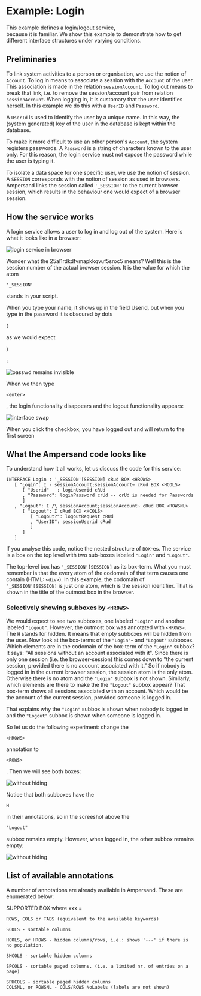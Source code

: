 # Example: Login

This example defines a login/logout service,  
because it is familiar. We show this example to demonstrate how to get different interface structures under varying conditions.

## Preliminaries

To link system activities to a person or organisation, we use the notion of `Account`. To log in means to associate a session with the `Account` of the user. This association is made in the relation `sessionAccount`. To log out means to break that link, i.e. to remove the session/account pair from relation `sessionAccount`. When logging in, it is customary that the user identifies herself. In this example we do this with a `UserID` and `Password`.

A `UserId` is used to identify the user by a unique name. In this way, the \(system generated\) key of the user in the database is kept within the database.

To make it more difficult to use an other person's `Account`, the system registers passwords. A `Password` is a string of characters known to the user only. For this reason, the login service must not expose the password while the user is typing it.

To isolate a data space for one specific user, we use the notion of session. A `SESSION` corresponds with the notion of session as used in browsers. Ampersand links the session called `'_SESSION'` to the current browser session, which results in the behaviour one would expect of a browser session.

## How the service works

A login service allows a user to log in and log out of the system. Here is what it looks like in a browser:

![login service in browser](../../.gitbook/assets/ssh1.png)

Wonder what the 25al1rdkdfvmapkkqvuf5sroc5 means? Well this is the session number of the actual browser session. It is the value for which the atom

`'_SESSION'`

stands in your script.

When you type your name, it shows up in the field Userid, but when you type in the password it is obscured by dots

\(

as we would expect

\)

:

![passwd remains invisible](../../.gitbook/assets/ssh2.png)

When we then type

`<enter>`

, the login functionality disappears and the logout functionality appears:

![interface swap](../../.gitbook/assets/ssh3.png)

When you click the checkbox, you have logged out and will return to the first screen

## What the Ampersand code looks like

To understand how it all works, let us discuss the code for this service:

```text
INTERFACE Login : '_SESSION'[SESSION] cRud BOX <HROWS>
   [ "Login": I - sessionAccount;sessionAccount~ cRud BOX <HCOLS>
      [ "Userid"   : loginUserid cRUd
      , "Password": loginPassword crUd -- crUd is needed for Passwords
      ]
   , "Logout": I /\ sessionAccount;sessionAccount~ cRud BOX <ROWSNL>
      [ "Logout": I cRud BOX <HCOLS>
         [ "Logout?": logoutRequest cRUd
         , "UserID": sessionUserid cRud
         ]
      ]
   ]
```

If you analyse this code, notice the nested structure of `BOX`-es. The service is a box on the top level with two sub-boxes labeled `"Login"` and `"Logout"`.

The top-level box has `'_SESSION'[SESSION]` as its box-term. What you must remember is that the every atom of the codomain of that term causes one contain \(HTML: `<div>`\). In this example, the codomain of `'_SESSION'[SESSION]` is just one atom, which is the session identifier. That is shown in the title of the outmost box in the browser.

### Selectively showing subboxes by `<HROWS>`

We would expect to see two subboxes, one labeled `"Login"` and another labeled `"Logout"`. However, the outmost box was annotated with `<HROWS>`. The `H` stands for hidden. It means that empty subboxes will be hidden from the user. Now look at the box-terms of the `"Login"`- and `"Logout"` subboxes. Which elements are in the codomain of the box-term of the `"Login"` subbox? It says: "All sessions without an account associated with it". Since there is only one session \(i.e. the browser-session\) this comes down to "the current session, provided there is no account associated with it." So if nobody is logged in in the current browser session, the session atom is the only atom. Otherwise there is no atom and the `"Login"` subbox is not shown. Similarly, which elements are there to make the the `"Logout"` subbox appear? That box-term shows all sessions associated with an account. Which would be the account of the current session, provided someone is logged in.

That explains why the `"Login"` subbox is shown when nobody is logged in and the `"Logout"` subbox is shown when someone is logged in.

So let us do the following experiment: change the

`<HROWS>`

annotation to

`<ROWS>`

. Then we will see both boxes:

![without hiding](../../.gitbook/assets/ssh4.png)

Notice that both subboxes have the

`H`

in their annotations, so in the screeshot above the

`"Logout"`

subbox remains empty. However, when logged in, the other subbox remains empty:

![without hiding](../../.gitbook/assets/ssh5.png)

## List of available annotations

A number of annotations are already available in Ampersand. These are enumerated below:

SUPPORTED BOX where xxx =

```text
ROWS, COLS or TABS (equivalent to the available keywords)

SCOLS - sortable columns

HCOLS, or HROWS - hidden columns/rows, i.e.: shows '---' if there is no population.

SHCOLS - sortable hidden columns

SPCOLS - sortable paged columns. (i.e. a limited nr. of entries on a page)

SPHCOLS - sortable paged hidden columns
COLSNL, or ROWSNL - COLS/ROWS NoLabels (labels are not shown)
```

